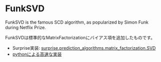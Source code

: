 # FunkSVD

FunkSVD is the famous SCD algorithm, as popularized by Simon Funk during Netflix Prize.


FunkSVDは標準的なMatrixFactorizationにバイアス項を追加したものです。
- Surprise実装: [surprise.prediction_algorithms.matrix_factorization.SVD](https://surprise.readthedocs.io/en/stable/matrix_factorization.html#surprise.prediction_algorithms.matrix_factorization.SVD)
- [pythonによる高速な実装](https://github.com/gbolmier/funk-svd)
